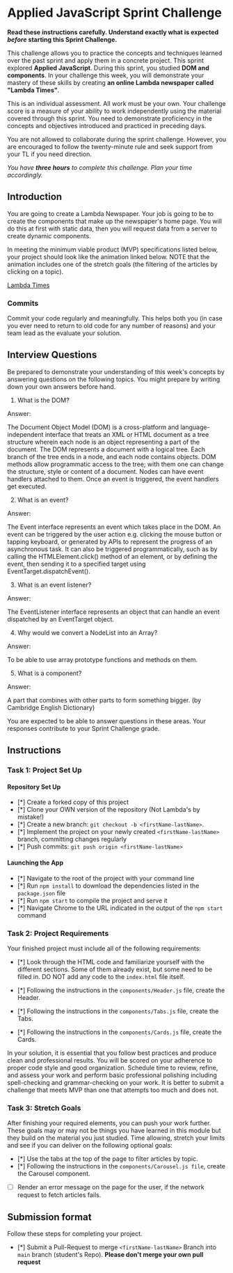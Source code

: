 # Applied JavaScript Sprint Challenge

**Read these instructions carefully. Understand exactly what is expected _before_ starting this Sprint Challenge.**

This challenge allows you to practice the concepts and techniques learned over the past sprint and apply them in a concrete project. This sprint explored **Applied JavaScript**. During this sprint, you studied **DOM and components**. In your challenge this week, you will demonstrate your mastery of these skills by creating **an online Lambda newspaper called "Lambda Times"**.

This is an individual assessment. All work must be your own. Your challenge score is a measure of your ability to work independently using the material covered through this sprint. You need to demonstrate proficiency in the concepts and objectives introduced and practiced in preceding days.

You are not allowed to collaborate during the sprint challenge. However, you are encouraged to follow the twenty-minute rule and seek support from your TL if you need direction.

_You have **three hours** to complete this challenge. Plan your time accordingly._

## Introduction

You are going to create a Lambda Newspaper. Your job is going to be to create the components that make up the newspaper's home page. You will do this at first with static data, then you will request data from a server to create dynamic components.

In meeting the minimum viable product (MVP) specifications listed below, your project should look like the animation linked below. NOTE that the animation includes one of the stretch goals (the filtering of the articles by clicking on a topic).

[Lambda Times](https://tk-assets.lambdaschool.com/83869a99-62dc-4896-be79-f5ad1885631b_Sprint-Challenge.gif)

### Commits

Commit your code regularly and meaningfully. This helps both you (in case you ever need to return to old code for any number of reasons) and your team lead as the evaluate your solution.

## Interview Questions

Be prepared to demonstrate your understanding of this week's concepts by answering questions on the following topics. You might prepare by writing down your own answers before hand.

1. What is the DOM?

Answer:

The Document Object Model (DOM) is a cross-platform and language-independent interface that treats an XML or HTML document as a tree structure wherein each node is an object representing a part of the document. The DOM represents a document with a logical tree. Each branch of the tree ends in a node, and each node contains objects. DOM methods allow programmatic access to the tree; with them one can change the structure, style or content of a document. Nodes can have event handlers attached to them. Once an event is triggered, the event handlers get executed.


2. What is an event?

Answer:

The Event interface represents an event which takes place in the DOM. An event can be triggered by the user action e.g. clicking the mouse button or tapping keyboard, or generated by APIs to represent the progress of an asynchronous task. It can also be triggered programmatically, such as by calling the HTMLElement.click() method of an element, or by defining the event, then sending it to a specified target using EventTarget.dispatchEvent().

3. What is an event listener?

Answer:

The EventListener interface represents an object that can handle an event dispatched by an EventTarget object.

4. Why would we convert a NodeList into an Array?

Answer:

To be able to use array prototype functions and methods on them.

5. What is a component?

Answer:

A part that combines with other parts to form something bigger. (by Cambridge English Dictionary)

You are expected to be able to answer questions in these areas. Your responses contribute to your Sprint Challenge grade.

## Instructions

### Task 1: Project Set Up

#### Repository Set Up

- [*] Create a forked copy of this project
- [*] Clone your OWN version of the repository (Not Lambda's by mistake!)
- [*] Create a new branch: `git checkout -b <firstName-lastName>`.
- [*] Implement the project on your newly created `<firstName-lastName>` branch, committing changes regularly
- [*] Push commits: `git push origin <firstName-lastName>`

#### Launching the App

- [*] Navigate to the root of the project with your command line
- [*] Run `npm install` to download the dependencies listed in the `package.json` file
- [*] Run `npm start` to compile the project and serve it
- [*] Navigate Chrome to the URL indicated in the output of the `npm start` command

### Task 2: Project Requirements

Your finished project must include all of the following requirements:

- [*] Look through the HTML code and familiarize yourself with the different sections. Some of them already exist, but some need to be filled in. DO NOT add any code to the `index.html` file itself.

- [*] Following the instructions in the `components/Header.js` file, create the Header.

- [*] Following the instructions in the `components/Tabs.js` file, create the Tabs.

- [*] Following the instructions in the `components/Cards.js` file, create the Cards.

In your solution, it is essential that you follow best practices and produce clean and professional results. You will be scored on your adherence to proper code style and good organization. Schedule time to review, refine, and assess your work and perform basic professional polishing including spell-checking and grammar-checking on your work. It is better to submit a challenge that meets MVP than one that attempts too much and does not.

### Task 3: Stretch Goals

After finishing your required elements, you can push your work further. These goals may or may not be things you have learned in this module but they build on the material you just studied. Time allowing, stretch your limits and see if you can deliver on the following optional goals:

- [*] Use the tabs at the top of the page to filter articles by topic.
- [*] Following the instructions in the `components/Carousel.js file`, create the Carousel component.
- [ ] Render an error message on the page for the user, if the network request to fetch articles fails.

## Submission format

Follow these steps for completing your project.

- [*] Submit a Pull-Request to merge `<firstName-lastName>` Branch into `main` branch (student's  Repo). **Please don't merge your own pull request**
